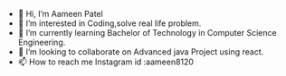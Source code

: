 - 👋 Hi, I’m Aameen Patel
- 👀 I’m interested in Coding,solve real life problem.
- 🌱 I’m currently learning  Bachelor of Technology in Computer Science Engineering.
- 💞️ I’m looking to collaborate on Advanced java Project using react.
- 📫 How to reach me  Instagram id :aameen8120

<!---
aameen123/aameen123 is a ✨ special ✨ repository because its `README.md` (this file) appears on your GitHub profile.
You can click the Preview link to take a look at your changes.
--->
